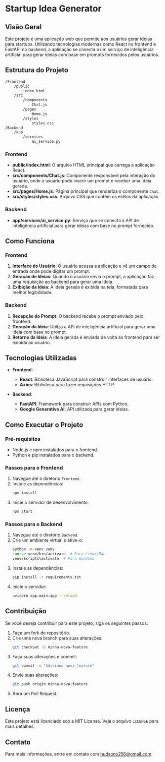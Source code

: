 # Startup Idea Generator

## Visão Geral

Este projeto é uma aplicação web que permite aos usuários gerar ideias para startups. Utilizando tecnologias modernas como React no frontend e FastAPI no backend, a aplicação se conecta a um serviço de inteligência artificial para gerar ideias com base em prompts fornecidos pelos usuários.

## Estrutura do Projeto
```bash
/Frontend
    /public
        index.html
    /src
        /components
            Chat.js
        /pages
            Home.js
        /styles
            styles.css
/Backend
    /app
        /services
            ai_service.py
```

### Frontend

- **public/index.html**: O arquivo HTML principal que carrega a aplicação React.
- **src/components/Chat.js**: Componente responsável pela interação do usuário, onde o usuário pode inserir um prompt e receber uma ideia gerada.
- **src/pages/Home.js**: Página principal que renderiza o componente `Chat`.
- **src/styles/styles.css**: Arquivo CSS que contém os estilos da aplicação.

### Backend

- **app/services/ai_service.py**: Serviço que se conecta à API de inteligência artificial para gerar ideias com base no prompt fornecido.

## Como Funciona

### Frontend

1. **Interface do Usuário**: O usuário acessa a aplicação e vê um campo de entrada onde pode digitar um prompt.
2. **Geração de Ideias**: Quando o usuário envia o prompt, a aplicação faz uma requisição ao backend para gerar uma ideia.
3. **Exibição da Ideia**: A ideia gerada é exibida na tela, formatada para melhor legibilidade.

### Backend

1. **Recepção do Prompt**: O backend recebe o prompt enviado pelo frontend.
2. **Geração da Ideia**: Utiliza a API de inteligência artificial para gerar uma ideia com base no prompt.
3. **Retorno da Ideia**: A ideia gerada é enviada de volta ao frontend para ser exibida ao usuário.

## Tecnologias Utilizadas

- **Frontend**: 
  - **React**: Biblioteca JavaScript para construir interfaces de usuário.
  - **Axios**: Biblioteca para fazer requisições HTTP.
  
- **Backend**: 
  - **FastAPI**: Framework para construir APIs com Python.
  - **Google Generative AI**: API utilizada para gerar ideias.

## Como Executar o Projeto

### Pré-requisitos

- Node.js e npm instalados para o frontend.
- Python e pip instalados para o backend.

### Passos para o Frontend

1. Navegue até o diretório `Frontend`.
2. Instale as dependências:
   ```bash
   npm install
   ```
3. Inicie o servidor de desenvolvimento:
   ```bash
   npm start
   ```

### Passos para o Backend

1. Navegue até o diretório `Backend`.
2. Crie um ambiente virtual e ative-o:
   ```bash
   python -m venv venv
   source venv/bin/activate  # Para Linux/Mac
   venv\Scripts\activate  # Para Windows
   ```
3. Instale as dependências:
   ```bash
   pip install -r requirements.txt
   ```
4. Inicie o servidor:
   ```bash
   uvicorn app.main:app --reload
   ```

## Contribuição

Se você deseja contribuir para este projeto, siga os seguintes passos:

1. Faça um fork do repositório.
2. Crie uma nova branch para suas alterações:
   ```bash
   git checkout -b minha-nova-feature
   ```
3. Faça suas alterações e commit:
   ```bash
   git commit -m "Adiciona nova feature"
   ```
4. Envie suas alterações:
   ```bash
   git push origin minha-nova-feature
   ```
5. Abra um Pull Request.

## Licença

Este projeto está licenciado sob a MIT License. Veja o arquivo `LICENSE` para mais detalhes.

## Contato

Para mais informações, entre em contato com hudsono256@gmail.com.


            
